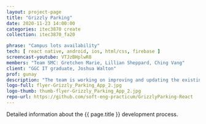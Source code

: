 ```yaml
---
layout: project-page
title: "Grizzly Parking"
date: 2020-11-23 14:00:00
categories: itec3870 create
collection: itec3870_fa20

phrase: "Campus lots availability"
tech: [ react native, android, ios, html/css, firebase ]
screencast-youtube: VTJzBHplwR8
members: "Team SMC: Gretchen Marie, Lillian Sheppard, Ching Vang"
client: "GGC IT graduate, Joshua Walton"
prof: gunay
description: "The team is working on improving and updating the existing Grizzly Parking App. Grizzly Parking app is to help GGC students to find available parking space during busy and non-busy school hours and to improve the flow of traffic. The new features will give the User the ability to upload profile pictures, track parking history, view availability status based on colors, navigate in real time, and advanced security password."
logo-full: flyer-Grizzly_Parking_App_2.jpg
logo-thumb: thumb-flyer-Grizzly_Parking_App_2.jpg
repo-url: https://github.com/soft-eng-practicum/GrizzlyParking-React
---
```


Detailed information about the {{ page.title }} development process.

<!-- lightgallery -->
<script src="https://code.jquery.com/jquery-2.2.4.min.js"></script>
<script src="https://cdn.jsdelivr.net/lightgallery/1.3.7/js/lightgallery.min.js"></script>
<script src="https://cdn.jsdelivr.net/g/lg-zoom"></script>

<script type="text/javascript">
    $(document).ready(function() {
    $("body").lightGallery({
    zoom: true,
    selector: 'a#lightgallery',
    selectWithin: 'body'
    });
    });
</script>

[ggc]: http://www.ggc.edu
[gunay-ggc]: http://www.ggc.edu/about-ggc/directory/cengiz-gunay
[doloc-ggc]: http://www.ggc.edu/about-ggc/directory/anca-doloc-mihu

